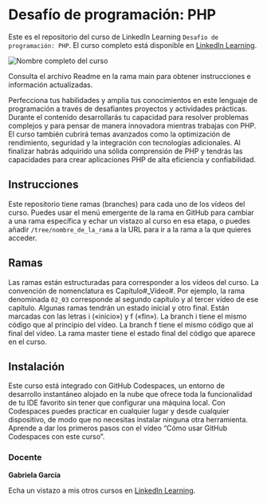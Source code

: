 # Desafío de programación: PHP
Este es el repositorio del curso de LinkedIn Learning `Desafío de programación: PHP`. El curso completo está disponible en [LinkedIn Learning][lil-course-url].

![Nombre completo del curso][lil-thumbnail-url] 

Consulta el archivo Readme en la rama main para obtener instrucciones e información actualizadas.

Perfecciona tus habilidades y amplia tus conocimientos en este lenguaje de programación a través de desafiantes proyectos y actividades prácticas. Durante el contenido desarrollarás tu capacidad para resolver problemas complejos y para pensar de manera innovadora mientras trabajas con PHP. El curso también cubrirá temas avanzados como la optimización de rendimiento, seguridad y la integración con tecnologías adicionales. Al finalizar habrás adquirido una sólida comprensión de PHP y tendrás las capacidades para crear aplicaciones PHP de alta eficiencia y confiabilidad.

## Instrucciones
Este repositorio tiene ramas (branches) para cada uno de los vídeos del curso. Puedes usar el menú emergente de la rama en GitHub para cambiar a una rama específica y echar un vistazo al curso en esa etapa, o puedes añadir `/tree/nombre_de_la_rama` a la URL para ir a la rama a la que quieres acceder.

## Ramas
Las ramas están estructuradas para corresponder a los vídeos del curso. La convención de nomenclatura es Capítulo#_Vídeo#. Por ejemplo, la rama denominada `02_03` corresponde al segundo capítulo y al tercer vídeo de ese capítulo. Algunas ramas tendrán un estado inicial y otro final. Están marcadas con las letras i («inicio») y f («fin»). La branch i tiene el mismo código que al principio del vídeo. La branch f tiene el mismo código que al final del vídeo. La rama master tiene el estado final del código que aparece en el curso.

## Instalación
Este curso está integrado con GitHub Codespaces, un entorno de desarrollo instantáneo alojado en la nube que ofrece toda la funcionalidad de tu IDE favorito sin tener que configurar una máquina local. Con Codespaces puedes practicar en cualquier lugar y desde cualquier dispositivo, de modo que no necesitas instalar ninguna otra herramienta. Aprende a dar los primeros pasos con el vídeo “Cómo usar GitHub Codespaces con este curso”.   

### Docente

**Gabriela García**

Echa un vistazo a mis otros cursos en [LinkedIn Learning](https://www.linkedin.com/learning/instructors/gabriela-garcia).

[0]: # (Replace these placeholder URLs with actual course URLs)
[lil-course-url]: https://www.linkedin.com/learning/building-a-graphql-project-with-react-js
[lil-thumbnail-url]: https://cdn.lynda.com/course/2875095/2875095-1615224395432-16x9.jpg


[1]: # (End of ES-Instruction ###############################################################################################)
